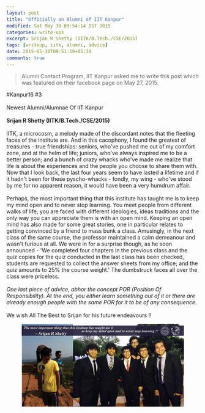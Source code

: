 ```yaml
---
layout: post
title: "Officially an Alumni of IIT Kanpur"
modified: Sat May 30 09:54:14 IST 2015
categories: write-ups
excerpt: Srijan R Shetty (IITK/B.Tech./CSE/2015)
tags: [writeup, iitk, alumni, advice]
date: 2015-05-30T09:51:19+05:30
comments: true
---
```


> Alumni Contact Program, IIT Kanpur asked me to write this post which was featured
> on their facebook page on May 27, 2015.

\#Kanpur16 \#3<br><br>
Newest Alumni/Alumnae Of IIT Kanpur<br><br>
**Srijan R Shetty (IITK/B.Tech./CSE/2015)**<br><br>
IITK, a microcosm, a melody made of the discordant notes that the fleeting faces of the institute are. And in this cacophony, I found the greatest of treasures - true friendships: seniors, who've pushed me out of my comfort zone, and at the helm of life; juniors, who've always inspired me to be a better person; and a bunch of crazy whacks who've made me realize that life is about the experiences and the people you choose to share them with. Now that I look back, the last four years seem to have lasted a lifetime and if it hadn't been for these pyscho-whacks - fondly, my wing - who've stood by me for no apparent reason, it would have been a very humdrum affair.<br><br>
Perhaps, the most important thing that this institute has taught me is to keep my mind open and to never stop learning.
You meet people from different walks of life, you are faced with different ideologies, ideas traditions and the only way you can appreciate them is with an open mind. Keeping an open mind has also made for some great stories, one in particular relates to getting convinced by a friend to mass bunk a class. Amusingly, in the next class of the same course, the professor maintained a calm demeanour and wasn't furious at all. We were in for a surprise though, as he soon announced - 'We completed four chapters in the previous class and the quiz copies for the quiz conducted in the last class has been checked, students are
requested to collect the answer sheets from my office; and the quiz amounts to 25% the course weight.' The dumbstruck faces all over the class were priceless.<br><br>
*One last piece of advice, abhor the concept POR (Position Of Responsibility). At the end, you either learn something out of it or there are already enough people with the same POR for it to be of any consequence.*<br><br>
We wish All The Best to Srijan for his future endeavours !!

<figure>
	<a href="/images/acp-27-05-2015.jpg"><img src="/images/acp-27-05-2015.jpg"></a>
</figure>
